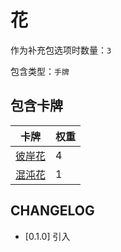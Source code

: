 # 花

作为补充包选项时数量：`3`

包含类型：`手牌`

## 包含卡牌

卡牌 | 权重
--- | ---
[彼岸花](../卡牌/彼岸花.md) | 4
[混沌花](../卡牌/混沌花.md) | 1

## CHANGELOG

- [0.1.0] 引入
